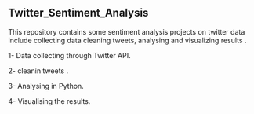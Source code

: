 ## Twitter_Sentiment_Analysis

This repository contains some sentiment analysis projects on twitter data include collecting data cleaning tweets, analysing and visualizing results .

1- Data collecting through Twitter API.

2- cleanin tweets .

3- Analysing in Python. 

4- Visualising the results.
